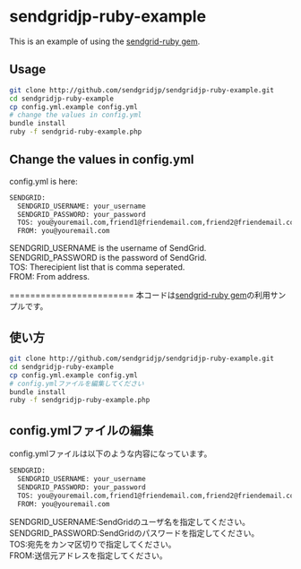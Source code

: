 # sendgridjp-ruby-example

This is an example of using the [sendgrid-ruby gem](https://github.com/sendgridjp/sendgrid-ruby).

## Usage

```bash
git clone http://github.com/sendgridjp/sendgridjp-ruby-example.git
cd sendgridjp-ruby-example
cp config.yml.example config.yml
# change the values in config.yml
bundle install
ruby -f sendgrid-ruby-example.php
```

## Change the values in config.yml
config.yml is here:

```bash
SENDGRID:
  SENDGRID_USERNAME: your_username
  SENDGRID_PASSWORD: your_password
  TOS: you@youremail.com,friend1@friendemail.com,friend2@friendemail.com
  FROM: you@youremail.com
```
SENDGRID_USERNAME is the username of SendGrid.  
SENDGRID_PASSWORD is the password of SendGrid.  
TOS: Therecipient list that is comma seperated.  
FROM: From address.  


========================
 本コードは[sendgrid-ruby gem](https://github.com/sendgridjp/sendgrid-ruby)の利用サンプルです。

## 使い方

```bash
git clone http://github.com/sendgridjp/sendgridjp-ruby-example.git
cd sendgridjp-ruby-example
cp config.yml.example config.yml
# config.ymlファイルを編集してください
bundle install
ruby -f sendgridjp-ruby-example.php
```

## config.ymlファイルの編集
config.ymlファイルは以下のような内容になっています。

```bash
SENDGRID:
  SENDGRID_USERNAME: your_username
  SENDGRID_PASSWORD: your_password
  TOS: you@youremail.com,friend1@friendemail.com,friend2@friendemail.com
  FROM: you@youremail.com
```
SENDGRID_USERNAME:SendGridのユーザ名を指定してください。  
SENDGRID_PASSWORD:SendGridのパスワードを指定してください。  
TOS:宛先をカンマ区切りで指定してください。  
FROM:送信元アドレスを指定してください。  



